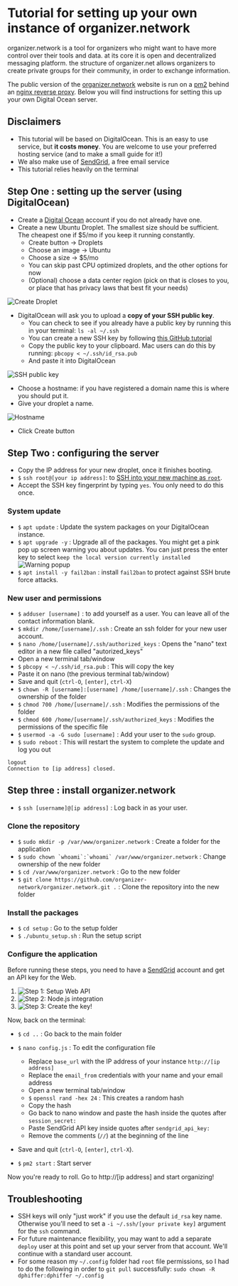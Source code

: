 # Tutorial for setting up your own instance of organizer.network

organizer.network is a tool for organizers who might want to have more control over their tools and data. at its core it is open and decentralized messaging platform. the structure of organizer.net allows organizers to create private groups for their community, in order to exchange information.

The public version of the [organizer.network](https://organizer.network/) website is run on a [pm2](http://pm2.keymetrics.io/) behind an [nginx reverse proxy](https://docs.nginx.com/nginx/admin-guide/web-server/reverse-proxy/). Below you will find instructions for setting this up your own Digital Ocean server.

## Disclaimers
* This tutorial will be based on DigitalOcean. This is an easy to use service, but **it costs money**. You are welcome to use your preferred hosting service (and to make a small guide for it!)
* We also make use of [SendGrid](https://sendgrid.com), a free email service
* This tutorial relies heavily on the terminal

## Step One : setting up the server (using DigitalOcean)
* Create a [Digital Ocean](https://www.digitalocean.com/) account if you do not already have one.
* Create a new Ubuntu Droplet. The smallest size should be sufficient. The cheapest one if $5/mo if you keep it running constantly.
  * Create button -> Droplets
  * Choose an image -> Ubuntu
  * Choose a size -> $5/mo
  * You can skip past CPU optimized droplets, and the other options for now
  * (Optional) choose a data center region (pick on that is closes to you, or place that has privacy laws that best fit your needs)

![Create Droplet](img/1.png)

* DigitalOcean will ask you to upload a **copy of your SSH public key**.
  * You can check to see if you already have a public key by running this in your terminal: `ls -al ~/.ssh`
  * You can create a new SSH key by following [this GitHub tutorial](https://help.github.com/articles/generating-a-new-ssh-key-and-adding-it-to-the-ssh-agent)
  * Copy the public key to your clipboard. Mac users can do this by running: `pbcopy < ~/.ssh/id_rsa.pub` 
  * And paste it into DigitalOcean



![SSH public key](img/2.png)
* Choose a hostname: if you have registered a domain name this is where you should put it.
* Give your droplet a name.

![Hostname](img/3.png)

* Click Create button

## Step Two : configuring the server

* Copy the IP address for your new droplet, once it finishes booting.
* `$` `ssh root@[your ip address]`: to [SSH into your new machine as `root`](https://www.quora.com/What-does-it-mean-to-SSH-into-something).
* Accept the SSH key fingerprint by typing `yes`. You only need to do this once.

### System update
* `$` `apt update` : Update the system packages on your DigitalOcean instance. 
* `$` `apt upgrade -y` : Upgrade all of the packages. You might get a pink pop up screen warning you about updates. You can just press the enter key to select `keep the local version currently installed`
![Warning popup](img/pink.png)
* `$` `apt install -y fail2ban` : install `fail2ban` to protect against SSH brute force attacks.

### New user and permissions
* `$` `adduser [username]` : to add yourself as a user. You can leave all of the contact information blank.
* `$` `mkdir /home/[username]/.ssh` : Create an ssh folder for your new user account.
* `$` `nano /home/[username]/.ssh/authorized_keys` : Opens the "nano" text editor in a new file called "autorized_keys"
* Open a new terminal tab/window
* `$` `pbcopy < ~/.ssh/id_rsa.pub` : This will copy the key
* Paste it on nano (the previous terminal tab/window)
* Save and quit (`ctrl-O`, `[enter]`, `ctrl-X`)
* `$` `chown -R [username]:[username] /home/[username]/.ssh` : Changes the ownership of the folder
* `$` `chmod 700 /home/[username]/.ssh` : Modifies the permissions of the folder
* `$` `chmod 600 /home/[username]/.ssh/authorized_keys` : Modifies the permissions of the specific file
* `$` `usermod -a -G sudo [username]` : Add your user to the `sudo` group.
* `$` `sudo reboot` : This will restart the system to complete the update and log you out

```
logout
Connection to [ip address] closed.
```


## Step three : install organizer.network
* `$` `ssh [username]@[ip address]` : Log back in as your user.

### Clone the repository
* `$` `sudo mkdir -p /var/www/organizer.network` : Create a folder for the application
* `$` ``sudo chown `whoami`:`whoami` /var/www/organizer.network`` : Change ownership of the new folder
* `$` `cd /var/www/organizer.network` : Go to the new folder
* `$` `git clone https://github.com/organizer-network/organizer.network.git .` : Clone the repository into the new folder

### Install the packages
* `$` `cd setup` : Go to the setup folder
* `$` `./ubuntu_setup.sh` : Run the setup script

### Configure the application

Before running these steps, you need to have a [SendGrid](https://sendgrid.com/) account and get an API key for the Web.
1. ![Step 1: Setup Web API](img/sendgrid1.png)
2. ![Step 2: Node.js integration](img/sendgrid2.png)
3. ![Step 3: Create the key!](img/sendgrid3.png)

Now, back on the terminal:
* `$` `cd ..` : Go back to the main folder
* `$` `nano config.js` : To edit the configuration file
  * Replace `base_url` with the IP address of your instance `http://[ip address]`
  * Replace the `email_from` credentials with your name and your email address
  * Open a new terminal tab/window
  * `$` `openssl rand -hex 24` : This creates a random hash
  * Copy the hash
  * Go back to nano window and paste the hash inside the quotes after `session_secret:`
  * Paste SendGrid API key inside quotes after `sendgrid_api_key:`
  * Remove the comments (`//`) at the beginning of the line
* Save and quit (`ctrl-O`, `[enter]`, `ctrl-X`).

* `$` `pm2 start` : Start server


Now you're ready to roll. Go to http://[ip address] and start organizing!


## Troubleshooting
* SSH keys will only "just work" if you use the default `id_rsa` key name. Otherwise you'll need to set a `-i ~/.ssh/[your private key]` argument for the `ssh` command.
* For future maintenance flexibility, you may want to add a separate `deploy` user at this point and set up your server from that account. We'll continue with a standard user account.
* For some reason my `~/.config` folder had `root` file permissions, so I had to do the following in order to `git pull` successfully: `sudo chown -R dphiffer:dphiffer ~/.config`
